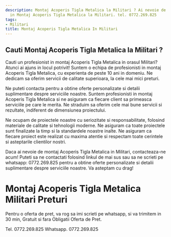 ```yaml
---
description: Montaj Acoperis Tigla Metalica la Militari ? Ai nevoie de un profesionist
  in Montaj Acoperis Tigla Metalica la Militari. tel. 0772.269.825
tags:
- Militari
title: Montaj Acoperis Tigla Metalica In Militari
---
```



## Cauti Montaj Acoperis Tigla Metalica la Militari ?

Cauti un profesionist in montaj Acoperis Tigla Metalica in orasul Militari? Atunci ai ajuns in locul potrivit! Suntem o echipa de profesionisti in montaj Acoperis Tigla Metalica, cu experienta de peste 10 ani in domeniu. Ne dedicam sa oferim servicii de calitate superioara, la cele mai mici preturi. 

Ne puteti contacta pentru a obtine oferte personalizate si detalii suplimentare despre serviciile noastre. Suntem profesionisti in montaj Acoperis Tigla Metalica si ne asiguram ca fiecare client sa primeasca serviciile pe care le merita. Ne straduim sa oferim cele mai bune servicii si rezultate, indiferent de dimensiunea proiectului. 

Ne ocupam de proiectele noastre cu seriozitate si responsabilitate, folosind materiale de calitate si tehnologii moderne. Ne asiguram ca toate proiectele sunt finalizate la timp si la standardele noastre inalte. Ne asiguram ca fiecare proiect este realizat cu maxima atentie si respectam toate cerintele si asteptarile clientilor nostri. 

Daca ai nevoie de montaj Acoperis Tigla Metalica in Militari, contacteaza-ne acum! Puteti sa ne contactati folosind linkul de mai sus sau sa ne scrieti pe whatsapp: 0772.269.825 pentru a obtine oferte personalizate si detalii suplimentare despre serviciile noastre. Va asteptam cu drag!

# Montaj Acoperis Tigla Metalica Militari Preturi
Pentru o oferta de pret, va rog sa imi scrieti pe whatsapp, si va trimitem in 30 min, Gratuit si fara Obligatii Oferta de Pret.

Tel. 0772.269.825
Whatsapp. 0772.269.825